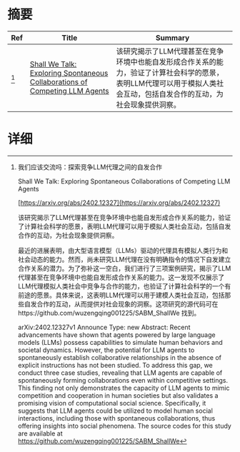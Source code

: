 # 摘要

| Ref | Title | Summary |
| --- | --- | --- |
| [^1] | [Shall We Talk: Exploring Spontaneous Collaborations of Competing LLM Agents](https://arxiv.org/abs/2402.12327) | 该研究揭示了LLM代理甚至在竞争环境中也能自发形成合作关系的能力，验证了计算社会科学的愿景，表明LLM代理可以用于模拟人类社会互动，包括自发合作的互动，为社会现象提供洞察。 |

# 详细

[^1]: 我们应该交流吗：探索竞争LLM代理之间的自发合作

    Shall We Talk: Exploring Spontaneous Collaborations of Competing LLM Agents

    [https://arxiv.org/abs/2402.12327](https://arxiv.org/abs/2402.12327)

    该研究揭示了LLM代理甚至在竞争环境中也能自发形成合作关系的能力，验证了计算社会科学的愿景，表明LLM代理可以用于模拟人类社会互动，包括自发合作的互动，为社会现象提供洞察。

    

    最近的进展表明，由大型语言模型（LLMs）驱动的代理具有模拟人类行为和社会动态的能力。然而，尚未研究LLM代理在没有明确指令的情况下自发建立合作关系的潜力。为了弥补这一空白，我们进行了三项案例研究，揭示了LLM代理甚至在竞争环境中也能自发形成合作关系的能力。这一发现不仅展示了LLM代理模拟人类社会中竞争与合作的能力，也验证了计算社会科学的一个有前途的愿景。具体来说，这表明LLM代理可以用于建模人类社会互动，包括那些自发合作的互动，从而提供对社会现象的洞察。这项研究的源代码可在https://github.com/wuzengqing001225/SABM_ShallWe 找到。

    arXiv:2402.12327v1 Announce Type: new  Abstract: Recent advancements have shown that agents powered by large language models (LLMs) possess capabilities to simulate human behaviors and societal dynamics. However, the potential for LLM agents to spontaneously establish collaborative relationships in the absence of explicit instructions has not been studied. To address this gap, we conduct three case studies, revealing that LLM agents are capable of spontaneously forming collaborations even within competitive settings. This finding not only demonstrates the capacity of LLM agents to mimic competition and cooperation in human societies but also validates a promising vision of computational social science. Specifically, it suggests that LLM agents could be utilized to model human social interactions, including those with spontaneous collaborations, thus offering insights into social phenomena. The source codes for this study are available at https://github.com/wuzengqing001225/SABM_ShallWe
    

